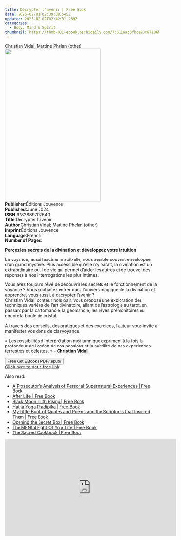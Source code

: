 ```yaml
---
title: Décrypter l'avenir | Free Book
date: 2025-02-01T02:39:38.545Z
updated: 2025-02-02T02:42:31.269Z
categories:
  - Body, Mind & Spirit
thumbnail: https://thmb-001-ebook.techidaily.com/7c611aac3fbce90c67186b91e681bf1e545d702cd84bfdf727acf71334b7fc99.jpg
---
```

<main id="book-container">
  <div class="flex flex-col">
    <div class="book-brief flex-1 py-6 px-4 sm:p-6 md:py-10 md:px-8">
      <!-- brief-->
      <div class="book-brief-main">Christian Vidal, Martine Phelan (other)</div>
    </div>
    <div
      class="book-meta-info flex-1 grid gap-4 col-start-1 col-end-3 row-start-1 sm:mb-6 sm:grid-cols-4 lg:gap-6 lg:col-start-2 lg:row-end-6 lg:row-span-6 lg:mb-0"
    >
      <div
        class="book-meta-info-left place-content-center mt-4 p-4 text-sm leading-6 col-start-2 col-span-2 dark:text-slate-400"
      >
        <img
          class="w-full h-500 object-cover rounded-lg sm:h-255 sm:col-span-2 lg:col-span-full"
          src="https://img-001-ebook.techidaily.com/8447918b1e77a8b64bd57c6a3b2235b8e0a9cea5dbf90d142a7348006431d891.jpg"
          alt=""
          width="312"
          height="500"
        />
      </div>
      <div
        class="book-meta-info-right mt-2 col-start-1 row-start-2 col-span-3 self-center"
      >
        <!-- meta data  -->
        <div class="flex flex-col px-4 md:px-8">
          <div class="flex-1">
            <strong>Publisher</strong>:<span class="px-2"
              >Éditions Jouvence</span
            >
          </div>
          <div class="flex-1">
            <strong>Published</strong>:<span class="px-2">June 2024</span>
          </div>
          <div class="flex-1">
            <strong>ISBN</strong>:<span class="px-2">9782889702640</span>
          </div>
          <div class="flex-1">
            <strong>Title</strong>:<span class="px-2"
              >Décrypter l&#39;avenir</span
            >
          </div>
          <div class="flex-1">
            <strong>Author</strong>:<span class="px-2"
              >Christian Vidal; Martine Phelan (other)</span
            >
          </div>
          <div class="flex-1">
            <strong>Imprint</strong>:<span class="px-2">Éditions Jouvence</span>
          </div>
          <div class="flex-1">
            <strong>Language</strong>:<span class="px-2">French</span>
          </div>
          <div class="flex-1">
            <strong>Number of Pages</strong>:<span class="px-2"></span>
          </div>
        </div>
      </div>
    </div>
    <div class="book-description flex-1 py-6 px-4 sm:p-6 md:py-10 md:px-8">
      <div class="book-description-main">
        <div accordion-content="" id="description">
          <p>
            <strong
              >Percez les secrets de la divination et développez votre
              intuition</strong
            >
          </p>
          <p>
            La voyance, aussi fascinante soit-elle, nous semble souvent
            enveloppée d’un grand mystère. Plus accessible qu’elle n’y paraît,
            la divination est un extraordinaire outil de vie qui permet d’aider
            les autres et de trouver des réponses à nos interrogations les plus
            intimes.&nbsp;
          </p>
          <p>
            Vous avez toujours rêvé de découvrir les secrets et le
            fonctionnement de la voyance ? Vous souhaitez entrer dans l’univers
            magique de la divination et apprendre, vous aussi, à décrypter
            l’avenir ? <br />Christian Vidal, conteur hors pair, vous propose
            une exploration des techniques variées de l’art divinatoire, allant
            de l’astrologie au tarot, en passant par la cartomancie, la
            géomancie, les rêves prémonitoires ou encore la boule de cristal.
            <br /><br />À travers des conseils, des pratiques et des exercices,
            l’auteur vous invite à manifester vos dons de clairvoyance.&nbsp;
          </p>
          <p>
            « Les possibilités d’interprétation médiumnique expriment à la fois
            la profondeur de l’océan de nos passions et la subtilité de nos
            expériences terrestres et célestes. » -
            <strong>Christian Vidal&nbsp;&nbsp;</strong>
          </p>
        </div>
        <div class="accordion-fader"></div>
      </div>
    </div>
    <div class="book-excerpts flex-1 py-6 px-4 sm:p-6 md:py-10 md:px-8"></div>
    <div
      class="book-about-author flex-1 py-6 px-4 sm:p-6 md:py-10 md:px-8"
    ></div>
    <div class="book-free-get flex-1 py-6 px-4 sm:p-6 md:py-10 md:px-8">
      <button
        id="btn-free-get"
        class="bg-blue-500 hover:bg-blue-700 text-white font-bold py-2 px-4 rounded"
      >
        Free Get EBook (.PDF/.epub)
      </button>
      <div id="countdown-display" class="px-2 text-lg mt-2"></div>
      <a
        id="free-link"
        class="hidden bg-blue-500 hover:bg-blue-700 text-white font-bold py-2 px-4 rounded"
        href="https://www.ebooks.com/en-us/book/211381582/d-crypter-l-avenir/christian-vidal/"
        target="_blank"
        >Click here to get a free link</a
      >
    </div>
    <script>
      let countdownTime = 0;
      let countdownInterval = null;
      document
        .getElementById('btn-free-get')
        .addEventListener('click', startCountdown);
      function startCountdown() {
        countdownTime = new Date().getTime() + 60000 * 3;
        countdownInterval = setInterval(updateCountdown, 1000);
        document.getElementById('btn-free-get').disabled = true;
        document
          .getElementById('btn-free-get')
          .classList.add('bg-gray-500', 'cursor-not-allowed');
      }
      function updateCountdown() {
        let currentTime = new Date().getTime();
        let timeLeft = countdownTime - currentTime;
        let secondsLeft = Math.floor(timeLeft / 1000);
        document.getElementById('countdown-display').innerHTML =
          `Remaining time: ${secondsLeft} seconds.`;
        if (secondsLeft <= 0) {
          clearInterval(countdownInterval);
          document.getElementById('btn-free-get').classList.add('hidden');
          document.getElementById('free-link').classList.remove('hidden');
          document.getElementById('countdown-display').innerHTML = '';
        }
      }
    </script>
  </div>
</main>

<ins class="adsbygoogle"
      style="display:block"
      data-ad-client="ca-pub-7571918770474297"
      data-ad-slot="8358498916"
      data-ad-format="auto"
      data-full-width-responsive="true"></ins>
    

<span class="atpl-alsoreadstyle">Also read:</span>
<div><ul>
<li><a href="https://novels-ebooks.techidaily.com/210735665-9781662479175-a-prosecutors-analysis-of-personal-supernatural-experiences/"><u>A Prosecutor's Analysis of Personal Supernatural Experiences | Free Book</u></a></li>
<li><a href="https://novels-ebooks.techidaily.com/210735473-9781915730091-after-life/"><u>After Life | Free Book</u></a></li>
<li><a href="https://novels-ebooks.techidaily.com/210735182-9781401970673-black-moon-lilith-rising/"><u>Black Moon Lilith Rising | Free Book</u></a></li>
<li><a href="https://novels-ebooks.techidaily.com/210735587-9789198735925-hatha-yoga-pradipika/"><u>Hatha Yoga Pradipika | Free Book</u></a></li>
<li><a href="https://novels-ebooks.techidaily.com/210735704-9781685264635-my-little-book-of-quotes-and-poems-and-the-scriptures-that-inspired-them/"><u>My Little Book of Quotes and Poems and the Scriptures that Inspired Them | Free Book</u></a></li>
<li><a href="https://novels-ebooks.techidaily.com/210735471-9798987436110-opening-the-secret-box/"><u>Opening the Secret Box | Free Book</u></a></li>
<li><a href="https://novels-ebooks.techidaily.com/210735697-9798886444025-the-mental-fight-of-your-life/"><u>The MENtal Fight Of Your Life | Free Book</u></a></li>
<li><a href="https://novels-ebooks.techidaily.com/210735177-9781401973520-the-sacred-cookbook/"><u>The Sacred Cookbook | Free Book</u></a></li>
</ul></div>

<!-- affiliate ads begin -->
<iframe width="560" height="315" src="https://www.youtube.com/embed/td3ojuzhloY?si=N_maQNiJWrJp7XZl" title="YouTube video player" frameborder="0" allow="accelerometer; autoplay; clipboard-write; encrypted-media; gyroscope; picture-in-picture; web-share" referrerpolicy="strict-origin-when-cross-origin" allowfullscreen></iframe>
<!-- affiliate ads end -->

